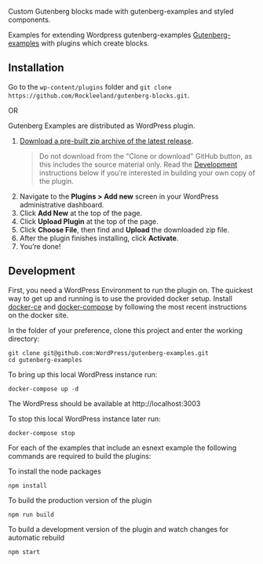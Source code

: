 Custom Gutenberg blocks made with gutenberg-examples and styled components.

Examples for extending Wordpress gutenberg-examples
[Gutenberg-examples](hhttps://github.com/WordPress/gutenberg-examples)
with plugins which create blocks.

## Installation

Go to the `wp-content/plugins` folder and `git clone https://github.com/Rockleeland/gutenberg-blocks.git`.

OR

Gutenberg Examples are distributed as WordPress plugin.

1. [Download a pre-built zip archive of the latest release](https://github.com/WordPress/gutenberg-examples/releases).
   > Do not download from the "Clone or download" GitHub button, as this includes the source material only. Read the [Development](#development) instructions below if you’re interested in building your own copy of the plugin.
2. Navigate to the __Plugins > Add new__ screen in your WordPress administrative dashboard.
3. Click __Add New__ at the top of the page.
3. Click __Upload Plugin__ at the top of the page.
4. Click __Choose File__, then find and __Upload__ the downloaded zip file.
5. After the plugin finishes installing, click __Activate__.
6. You’re done!

## Development

First, you need a WordPress Environment to run the plugin on. The quickest way to get up and running is to use the provided docker setup. Install [docker-ce](https://store.docker.com/search?type=edition&offering=community) and [docker-compose](https://docs.docker.com/compose/install/) by following the most recent instructions on the docker site.

In the folder of your preference, clone this project and enter the working directory:

```
git clone git@github.com:WordPress/gutenberg-examples.git
cd gutenberg-examples
```

To bring up this local WordPress instance run:

```
docker-compose up -d
```

The WordPress should be available at http://localhost:3003

To stop this local WordPress instance later run:

```
docker-compose stop
```

For each of the examples that include an esnext example the following commands are required to build the plugins:

To install the node packages
```
npm install
```

To build the production version of the plugin
```
npm run build
```

To build a development version of the plugin and watch changes for automatic rebuild
```
npm start
```

